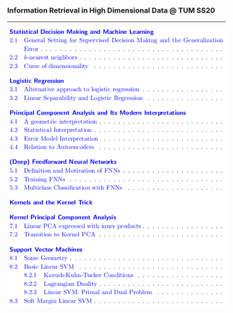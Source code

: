 ### Information Retrieval in High Dimensional Data @ TUM SS20
____________
![cont](/info_ret_contents.png)
